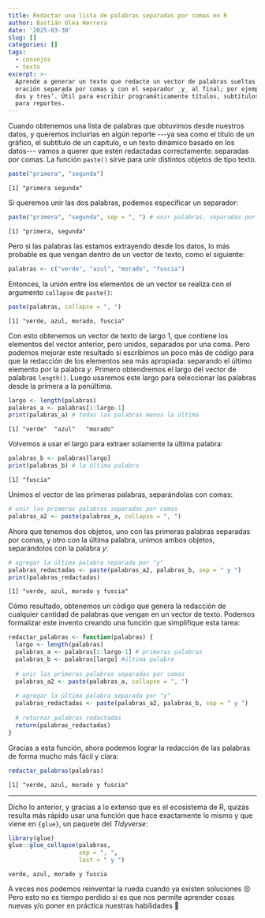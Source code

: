 ```yaml
---
title: Redactar una lista de palabras separadas por comas en R
author: Bastián Olea Herrera
date: '2025-03-30'
slug: []
categories: []
tags:
  - consejos
  - texto
excerpt: >-
  Aprende a generar un texto que redacte un vector de palabras sueltas en una
  oración separada por comas y con el separador _y_ al final; por ejemplo: ’uno,
  dos y tres’. Útil para escribir programáticamente títulos, subtítulos y textos
  para reportes.
---
```



Cuando obtenemos una lista de palabras que obtuvimos desde nuestros datos, y
queremos incluirlas en algún reporte ---ya sea como el título de un gráfico, el
subtítulo de un capítulo, o un texto dinámico basado en los datos--- vamos a
querer que estén redactadas correctamente: separadas por comas. La función
`paste()` sirve para unir distintos objetos de tipo texto.

``` r
paste("primera", "segunda")
```

    [1] "primera segunda"

Si queremos unir las dos palabras, podemos especificar un separador:

``` r
paste("primera", "segunda", sep = ", ") # unir palabras, separadas por comas
```

    [1] "primera, segunda"

Pero si las palabras las estamos extrayendo desde los datos, lo más probable es
que vengan dentro de un vector de texto, como el siguiente:

``` r
palabras <- c("verde", "azul", "morado", "fuscia")
```

Entonces, la unión entre los elementos de un vector se realiza con el argumento
`collapse` de `paste()`:

``` r
paste(palabras, collapse = ", ")
```

    [1] "verde, azul, morado, fuscia"

Con esto obtenemos un vector de texto de largo 1, que contiene los elementos del
vector anterior, pero unidos, separados por una coma. Pero podemos mejorar este
resultado si escribimos un poco más de código para que la redacción de los
elementos sea más apropiada: separando el último elemento por la palabra *y*.
Primero obtendremos el largo del vector de palabras `length()`. Luego usaremos
este largo para seleccionar las palabras desde la primera a la penúltima.

``` r
largo <- length(palabras)
palabras_a <- palabras[1:largo-1]
print(palabras_a) # todas las palabras menos la última
```

    [1] "verde"  "azul"   "morado"

Volvemos a usar el largo para extraer solamente la última palabra:

``` r
palabras_b <- palabras[largo]
print(palabras_b) # la última palabra
```

    [1] "fuscia"

Unimos el vector de las primeras palabras, separándolas con comas:

``` r
# unir las primeras palabras separadas por comas
palabras_a2 <- paste(palabras_a, collapse = ", ")
```

Ahora que tenemos dos objetos, uno con las primeras palabras separadas por
comas, y otro con la última palabra, unimos ambos objetos, separándolos con la
palabra *y*:

``` r
# agregar la última palabra separada por "y"
palabras_redactadas <- paste(palabras_a2, palabras_b, sep = " y ")
print(palabras_redactadas)
```

    [1] "verde, azul, morado y fuscia"

Cómo resultado, obtenemos un código que genera la redacción de cualquier cantidad de palabras que vengan en un vector de texto. Podemos formalizar este invento creando una función que simplifique esta tarea:

``` r
redactar_palabras <- function(palabras) {
  largo <- length(palabras)
  palabras_a <- palabras[1:largo-1] # primeras palabras
  palabras_b <- palabras[largo] #última palabra
  
  # unir las primeras palabras separadas por comas
  palabras_a2 <- paste(palabras_a, collapse = ", ")
  
  # agregar la última palabra separada por "y"
  palabras_redactadas <- paste(palabras_a2, palabras_b, sep = " y ")
  
  # retornar palabras redactadas
  return(palabras_redactadas)
}
```

Gracias a esta función, ahora podemos lograr la redacción de las palabras de forma mucho más fácil y clara:

``` r
redactar_palabras(palabras)
```

    [1] "verde, azul, morado y fuscia"

------------------------------------------------------------------------

Dicho lo anterior, y gracias a lo extenso que es el ecosistema de R, quizás resulta más rápido usar una función que hace exactamente lo mismo y que viene en `{glue}`, un paquete del *Tidyverse*:

``` r
library(glue)
glue::glue_collapse(palabras, 
                    sep = ", ", 
                    last = " y ")
```

    verde, azul, morado y fuscia

A veces nos podemos reinventar la rueda cuando ya existen soluciones 😣 Pero esto no es tiempo perdido si es que nos permite aprender cosas nuevas y/o poner en práctica nuestras habilidades 🥰
